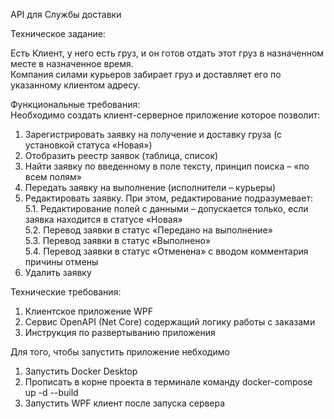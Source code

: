 API для Службы доставки

Техническое задание:

Есть Клиент, у него есть груз, и он готов отдать этот груз в назначенном месте в назначенное время.  
Компания силами курьеров забирает груз и доставляет его по указанному клиентом адресу.  
  
Функциональные требования:  
Необходимо создать клиент-серверное приложение которое позволит:  
1. Зарегистрировать заявку на получение и доставку груза (с установкой статуса «Новая»)  
2. Отобразить реестр заявок (таблица, список)
3. Найти заявку по введенному в поле тексту, принцип поиска – «по всем полям»  
4. Передать заявку на выполнение (исполнители – курьеры)  
5. Редактировать заявку. При этом, редактирование подразумевает:  
    5.1. Редактирование полей с данными – допускается только, если заявка находится в статусе «Новая»  
    5.2. Перевод заявки в статус «Передано на выполнение»  
    5.3. Перевод заявки в статус «Выполнено»  
    5.4. Перевод заявки в статус «Отменена» с вводом комментария причины отмены  
6. Удалить заявку  
   
Технические требования:  
1. Клиентское приложение WPF
2. Сервис OpenAPI (Net Core) содержащий логику работы с заказами  
3. Инструкция по развертыванию приложения




Для того, чтобы запустить приложение небходимо
1. Запустить Docker Desktop
2. Прописать в корне проекта в терминале команду docker-compose up -d --build
3. Запустить WPF клиент после запуска сервера